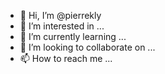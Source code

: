 - 👋 Hi, I’m @pierrekly
- 👀 I’m interested in ...
- 🌱 I’m currently learning ...
- 💞️ I’m looking to collaborate on ...
- 📫 How to reach me ...

<!---
pierrekly/pierrekly is a ✨ special ✨ repository because its `README.md` (this file) appears on your GitHub profile.
You can click the Preview link to take a look at your changes.
--->
